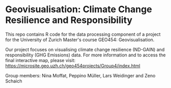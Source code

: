 # Geovisualisation: Climate Change Resilience and Responsibility

This repo contains R code for the data processing component of a project for the University of Zurich Master's course GEO454: Geovisualisation. 

Our project focuses on visualising climate change resilience (ND-GAIN) and responsibility (GHG Emissions) data. For more information and to access the final interactive map, please visit: https://microsite.geo.uzh.ch/geo454projects/Group4/index.html

Group members: Nina Moffat, Peppino Müller, Lars Weidinger and Zeno Schaich

